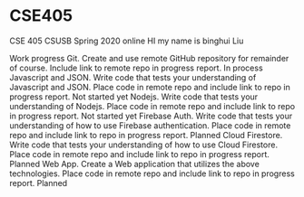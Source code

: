 # CSE405


CSE 405 CSUSB Spring 2020 online
HI my name is binghui Liu

Work progress
Git. Create and use remote GitHub repository for remainder of course. Include link to remote repo in progress report.
In process
Javascript and JSON. Write code that tests your understanding of Javascript and JSON. Place code in remote repo and include link to repo in progress report.
Not started yet
Nodejs. Write code that tests your understanding of Nodejs. Place code in remote repo and include link to repo in progress report.
Not started yet
Firebase Auth. Write code that tests your understanding of how to use Firebase authentication. Place code in remote repo and include link to repo in progress report.
Planned
Cloud Firestore. Write code that tests your understanding of how to use Cloud Firestore. Place code in remote repo and include link to repo in progress report.
Planned
Web App. Create a Web application that utilizes the above technologies. Place code in remote repo and include link to repo in progress report.
Planned
